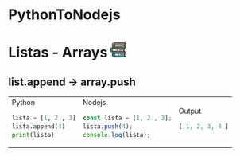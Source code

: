 # PythonToNodejs

# Listas - Arrays <img src="https://github.com/gusantos1/PythonToNodejs/blob/main/img/books.svg" width="30">

## list.append → array.push
<table>
<tr>
<td>
Python

  ```python
  lista = [1, 2 , 3]
  lista.append(4)
  print(lista)
  ```
</td>
<td>
Nodejs

  ```javascript
  const lista = [1, 2 , 3];
  lista.push(4);
  console.log(lista);
  ```
</td>
<td>
Output

  ```javascript
  [ 1, 2, 3, 4 ]
  ```
</td>
</tr>
</table>